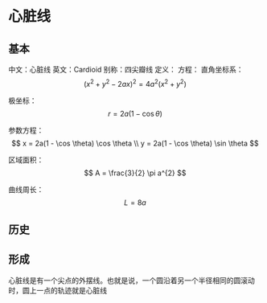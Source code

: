 # 心脏线

## 基本

中文：心脏线
英文：Cardioid
别称：四尖瓣线
定义：
方程：
直角坐标系：
$$
(x^{2} + y^{2} - 2ax)^{2} = 4a^{2}(x^{2} + y^{2})
$$

极坐标：
$$
r = 2a(1 - \cos \theta)
$$

参数方程：
$$
x = 2a(1 - \cos \theta) \cos \theta  \\
y = 2a(1 - \cos \theta) \sin \theta
$$

区域面积：
$$
A = \frac{3}{2} \pi a^{2}
$$

曲线周长：
$$
L = 8a
$$

## 历史

## 形成

心脏线是有一个尖点的外摆线。也就是说，一个圆沿着另一个半径相同的圆滚动时，圆上一点的轨迹就是心脏线

